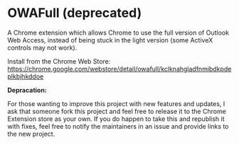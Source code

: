 # OWAFull (deprecated)
A Chrome extension which allows Chrome to use the full version of Outlook Web Access, instead of being stuck in the light version (some ActiveX controls may not work).

Install from the Chrome Web Store: https://chrome.google.com/webstore/detail/owafull/kclknahgladfnmibdkpdeplkbjhkddoe

**Depracation:**

For those wanting to improve this project with new features and updates, I ask that someone fork this project and feel free to release it to the Chrome Extension store as your own. If you do happen to take this and republish it with fixes, feel free to notify the maintainers in an issue and provide links to the new project.

